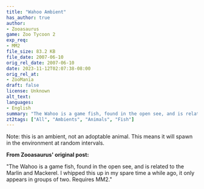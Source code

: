 ```yaml
---
title: "Wahoo Ambient"
has_author: true
author: 
- Zooasaurus
game: Zoo Tycoon 2
exp_req: 
- MM2
file_size: 83.2 KB
file_date: 2007-06-10
orig_rel_date: 2007-06-10
date: 2023-11-12T02:07:38-08:00
orig_rel_at: 
- ZooMania
draft: false
license: Unknown
alt_text: 
languages:
- English
summary: "The Wahoo is a game fish, found in the open see, and is related to the Marlin and Mackerel."
zt2tags: ["All", "Ambients", "Animals", "Fish"]
---
```


Note: this is an ambient, not an adoptable animal. This means it will spawn in the environment at random intervals.

**From Zooasaurus' original post:**

"The Wahoo is a game fish, found in the open see, and is related to the Marlin and Mackerel.  I whipped this up in my spare time a while ago, it only appears in groups of two.  Requires MM2."